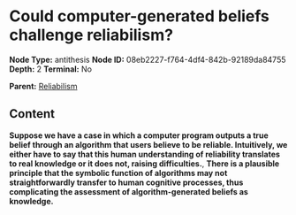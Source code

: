# Could computer-generated beliefs challenge reliabilism?

**Node Type:** antithesis
**Node ID:** 08eb2227-f764-4df4-842b-92189da84755
**Depth:** 2
**Terminal:** No

**Parent:** [Reliabilism](reliabilism.md)

## Content

**Suppose we have a case in which a computer program outputs a true belief through an algorithm that users believe to be reliable. Intuitively, we either have to say that this human understanding of reliability translates to real knowledge or it does not, raising difficulties.**, **There is a plausible principle that the symbolic function of algorithms may not straightforwardly transfer to human cognitive processes, thus complicating the assessment of algorithm-generated beliefs as knowledge.**

